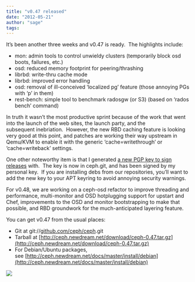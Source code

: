 ```yaml
---
title: "v0.47 released"
date: "2012-05-21"
author: "sage"
tags: 
---
```


It’s been another three weeks and v0.47 is ready.  The highlights include:

- mon: admin tools to control unwieldy clusters (temporarily block osd boots, failures, etc.)
- osd: reduced memory footprint for peering/thrashing
- librbd: write-thru cache mode
- librbd: improved error handling
- osd: removal of ill-conceived ‘localized pg’ feature (those annoying PGs with ‘p’ in them)
- rest-bench: simple tool to benchmark radosgw (or S3) (based on ‘rados bench’ command)

In truth it wasn’t the most productive sprint because of the work that went into the launch of the web sites, the launch party, and the subsequent inebriation.  However, the new RBD caching feature is looking very good at this point, and patches are working their way upstream in Qemu/KVM to enable it with the generic ‘cache=writethrough’ or ‘cache=writeback’ settings.

One other noteworthy item is that I generated [a new PGP key to sign releases](https://raw.github.com/ceph/ceph/master/keys/release.asc) with.  The key is now in ceph.git, and has been signed by my personal key.  If you are installing debs from our repositories, you’ll want to add the new key to your APT keyring to avoid annoying security warnings.

For v0.48, we are working on a ceph-osd refactor to improve threading and performance, multi-monitor and OSD hotplugging support for upstart and Chef, improvements to the OSD and monitor bootstrapping to make that possible, and RBD groundwork for the much-anticipated layering feature.

You can get v0.47 from the usual places:

- Git at git://[github.com/ceph/ceph](http://github.com/ceph/ceph).git
- Tarball at [http://ceph.newdream.net/download/ceph-0.47.tar.gz](http://ceph.newdream.net/download/ceph-0.47.tar.gz)
- For Debian/Ubuntu packages, see [http://ceph.newdream.net/docs/master/install/debian](http://ceph.newdream.net/docs/master/install/debian)

![](http://track.hubspot.com/__ptq.gif?a=268973&k=14&bu=http://ceph.com&r=http://ceph.com/releases/v0-47-released/&bvt=rss&p=wordpress)
